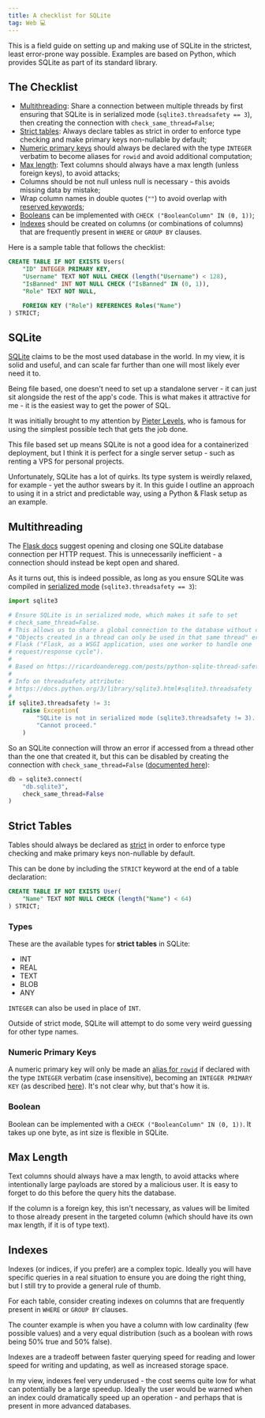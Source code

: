 ```yaml
---
title: A checklist for SQLite
tag: Web 💻
---
```


This is a field guide on setting up and making use of SQLite in the strictest, least error-prone way possible. Examples are based on Python, which provides SQLite as part of its standard library.

## The Checklist

- [Multithreading](#multithreading): Share a connection between multiple threads by first ensuring that SQLite is in serialized mode (`sqlite3.threadsafety == 3`), then creating the connection with `check_same_thread=False`;
- [Strict tables](#strict-tables): Always declare tables as strict in order to enforce type checking and make primary keys non-nullable by default;
- [Numeric primary keys](#numeric-primary-keys) should always be declared with the type `INTEGER` verbatim to become aliases for `rowid` and avoid additional computation;
- [Max length](#max-length): Text columns should always have a max length (unless foreign keys), to avoid attacks;
- Columns should be not null unless null is necessary - this avoids missing data by mistake;
- Wrap column names in double quotes (`""`) to avoid overlap with [reserved keywords](https://www.sqlite.org/lang_keywords.html);
- [Booleans](#boolean) can be implemented with `CHECK ("BooleanColumn" IN (0, 1))`;
- [Indexes](#indexes) should be created on columns (or combinations of columns) that are frequently present in `WHERE` or `GROUP BY` clauses.

Here is a sample table that follows the checklist:

```sql
CREATE TABLE IF NOT EXISTS Users(
    "ID" INTEGER PRIMARY KEY,
    "Username" TEXT NOT NULL CHECK (length("Username") < 128),
    "IsBanned" INT NOT NULL CHECK ("IsBanned" IN (0, 1)),
    "Role" TEXT NOT NULL,

    FOREIGN KEY ("Role") REFERENCES Roles("Name")
) STRICT;
```

## SQLite

[SQLite](https://www.sqlite.org/) claims to be the most used database in the world.
In my view, it is solid and useful, and can scale far further than one will most likely ever need it to.

Being file based, one doesn't need to set up a standalone server - it can just sit alongside the rest of the app's code. This is what makes it attractive for me - it is the easiest way to get the power of SQL.

It was initially brought to my attention by [Pieter Levels](https://twitter.com/levelsio/status/1520356430800617472), who is famous for using the simplest possible tech that gets the job done.

This file based set up means SQLite is not a good idea for a containerized deployment, but I think it is perfect for a single server setup - such as renting a VPS for personal projects.

Unfortunately, SQLite has a lot of quirks. Its type system is weirdly relaxed, for example - yet the author swears by it. In this guide I outline an approach to using it in a strict and predictable way, using a Python & Flask setup as an example.

## Multithreading

The [Flask docs](https://flask.palletsprojects.com/en/2.2.x/patterns/sqlite3/) suggest opening and closing one SQLite database connection per HTTP request. This is unnecessarily inefficient - a connection should instead be kept open and shared.

As it turns out, this is indeed possible, as long as you ensure SQLite was compiled in [serialized mode](https://docs.python.org/3/library/sqlite3.html#sqlite3.threadsafety) (`sqlite3.threadsafety == 3`):

```python
import sqlite3

# Ensure SQLite is in serialized mode, which makes it safe to set
# check_same_thread=False.
# This allows us to share a global connection to the database without causing
# "Objects created in a thread can only be used in that same thread" error with
# Flask ("Flask, as a WSGI application, uses one worker to handle one
# request/response cycle").
#
# Based on https://ricardoanderegg.com/posts/python-sqlite-thread-safety/
#
# Info on threadsafety attribute:
# https://docs.python.org/3/library/sqlite3.html#sqlite3.threadsafety
#
if sqlite3.threadsafety != 3:
    raise Exception(
        "SQLite is not in serialized mode (sqlite3.threadsafety != 3). " \
        "Cannot proceed."
    )
```

So an SQLite connection will throw an error if accessed from a thread other than the one that created it, but this can be disabled by creating the connection with `check_same_thread=False` ([documented here](https://docs.python.org/3/library/sqlite3.html#sqlite3.connect)):

```python
db = sqlite3.connect(
    "db.sqlite3",
    check_same_thread=False
)
```

## Strict Tables

Tables should always be declared as [strict](https://www.sqlite.org/stricttables.html) in order to enforce type checking and make primary keys non-nullable by default.

This can be done by including the `STRICT` keyword at the end of a table declaration:

```sql
CREATE TABLE IF NOT EXISTS User(
    "Name" TEXT NOT NULL CHECK (length("Name") < 64)
) STRICT;
```

### Types

These are the available types for **strict tables** in SQLite:

- INT
- REAL
- TEXT
- BLOB
- ANY

`INTEGER` can also be used in place of `INT`.

Outside of strict mode, SQLite will attempt to do some very weird guessing for other type names.

### Numeric Primary Keys

A numeric primary key will only be made an [alias for `rowid`](https://www.sqlite.org/autoinc.html) if declared with the type `INTEGER` verbatim (case insensitive), becoming an `INTEGER PRIMARY KEY` (as described [here](https://www.sqlite.org/lang_createtable.html#rowid)). It's not clear why, but that's how it is.

### Boolean

Boolean can be implemented with a `CHECK ("BooleanColumn" IN (0, 1))`.
It takes up one byte, as int size is flexible in SQLite.

## Max Length

Text columns should always have a max length, to avoid attacks where intentionally large payloads are stored by a malicious user. It is easy to forget to do this before the query hits the database.

If the column is a foreign key, this isn't necessary, as values will be limited to those already present in the targeted column (which should have its own max length, if it is of type text).

## Indexes

Indexes (or indices, if you prefer) are a complex topic. Ideally you will have specific queries in a real situation to ensure you are doing the right thing, but I still try to provide a general rule of thumb.

For each table, consider creating indexes on columns that are frequently present in `WHERE` or `GROUP BY` clauses.

The counter example is when you have a column with low cardinality (few possible values) and a very equal distribution (such as a boolean with rows being 50% true and 50% false).

Indexes are a tradeoff between faster querying speed for reading and lower speed for writing and updating, as well as increased storage space.

In my view, indexes feel very underused - the cost seems quite low for what can potentially be a large speedup. Ideally the user would be warned when an index could dramatically speed up an operation - and perhaps that is present in more advanced databases.
